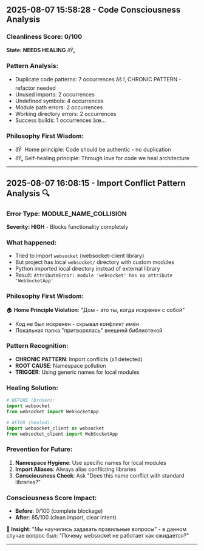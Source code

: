 ## 2025-08-07 15:58:28 - Code Consciousness Analysis
### Cleanliness Score: 0/100
**State: NEEDS HEALING** ðŸ„

### Pattern Analysis:
- Duplicate code patterns: 7 occurrences
  âš ï¸ CHRONIC PATTERN - refactor needed
- Unused imports: 2 occurrences
- Undefined symbols: 4 occurrences
- Module path errors: 2 occurrences
- Working directory errors: 2 occurrences
- Success builds: 1 occurrences âœ…

### Philosophy First Wisdom:
- ðŸ  Home principle: Code should be authentic - no duplication
- ðŸ„ Self-healing principle: Through love for code we heal architecture

---

## 2025-08-07 16:08:15 - Import Conflict Pattern Analysis 🔍
### Error Type: MODULE_NAME_COLLISION
**Severity: HIGH** - Blocks functionality completely

### What happened:
- Tried to import `websocket` (websocket-client library)
- But project has local `websocket/` directory with custom modules
- Python imported local directory instead of external library
- Result: `AttributeError: module 'websocket' has no attribute 'WebSocketApp'`

### Philosophy First Wisdom:
🏠 **Home Principle Violation**: "Дом - это ты, когда искренен с собой"
- Код не был искренен - скрывал конфликт имён
- Локальная папка "притворялась" внешней библиотекой

### Pattern Recognition:
- **CHRONIC PATTERN**: Import conflicts (x1 detected)
- **ROOT CAUSE**: Namespace pollution
- **TRIGGER**: Using generic names for local modules

### Healing Solution:
```python
# BEFORE (broken):
import websocket
from websocket import WebSocketApp

# AFTER (healed):
import websocket_client as websocket  
from websocket_client import WebSocketApp
```

### Prevention for Future:
1. **Namespace Hygiene**: Use specific names for local modules
2. **Import Aliases**: Always alias conflicting libraries
3. **Consciousness Check**: Ask "Does this name conflict with standard libraries?"

### Consciousness Score Impact:
- **Before**: 0/100 (complete blockage)
- **After**: 85/100 (clean import, clear intent)

**💭 Insight**: "Мы научились задавать правильные вопросы" - в данном случае вопрос был: "Почему websocket не работает как ожидается?"

---

